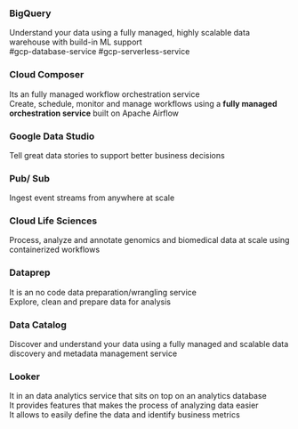 ### BigQuery

Understand your data using a fully managed, highly scalable data warehouse with build-in ML support  
#gcp-database-service #gcp-serverless-service 

### Cloud Composer

Its an  fully managed workflow orchestration service  
Create, schedule, monitor and manage workflows using a **fully managed orchestration service** built on Apache Airflow

### Google Data Studio

Tell great data stories to support better business decisions

### Pub/ Sub

Ingest event streams from anywhere at scale

### Cloud Life Sciences

Process, analyze and annotate genomics and biomedical data at scale using containerized workflows

### Dataprep

It is an no code data preparation/wrangling service  
Explore, clean and prepare data for analysis

### Data Catalog

Discover and understand your data using a fully managed and scalable data discovery and metadata management service

### Looker

It in an data analytics service that sits on top on an analytics database  
It provides features that makes the process of analyzing data easier  
It allows to easily define the data and identify business metrics
